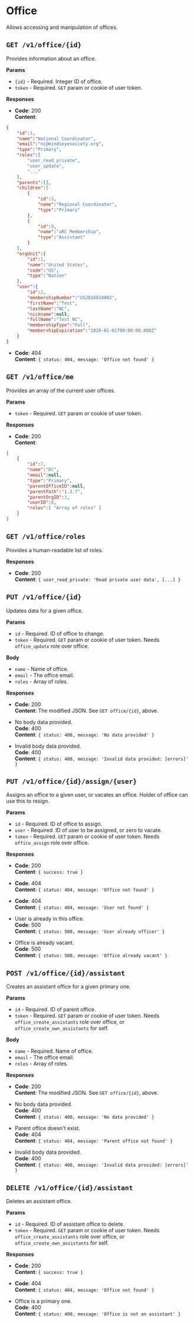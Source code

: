 # Office
Allows accessing and manipulation of offices.

## `GET /v1/office/{id}`
Provides information about an office.

__Params__
* `{id}` - Required. Integer ID of office.
* `token` - Required. `GET` param or cookie of user token.

__Responses__

* __Code__: 200<br>
  __Content__:
```json
{
	"id":1,
	"name":"National Coordinator",
	"email":"nc@mindseyesociety.org",
	"type":"Primary",
	"roles":[
		"user_read_private",
		"user_update",
		"..."
	],
	"parents":[],
	"children":[
		{
			"id":3,
			"name":"Regional Coordinator",
			"type":"Primary"
		},
		{
			"id":9,
			"name":"aRC Membership",
			"type":"Assistant"
		}
	],
	"orgUnit":{
		"id":1,
		"name":"United States",
		"code":"US",
		"type":"Nation"
	},
	"user":{
		"id":2,
		"membershipNumber":"US2016010002",
		"firstName":"Test",
		"lastName":"NC",
		"nickname":null,
		"fullName":"Test NC",
		"membershipType":"Full",
		"membershipExpiration":"2020-01-01T00:00:00.000Z"
	}
}
```

* __Code__: 404<br>
  __Content__: `{ status: 404, message: 'Office not found' }`

## `GET /v1/office/me`
Provides an array of the current user offices.

__Params__
* `token` - Required. `GET` param or cookie of user token.

__Responses__

* __Code__: 200<br>
  __Content__:
```json
[
	{
		"id":7,
		"name":"DC",
		"email":null,
		"type":"Primary",
		"parentOfficeID":null,
		"parentPath":"1.3.7",
		"parentOrgID":3,
		"userID":8,
		"roles":[ "Array of roles" ]
	}
]
```

## `GET /v1/office/roles`
Provides a human-readable list of roles.


__Responses__

* __Code__: 200<br>
__Content__: `{ user_read_private: 'Read private user data', [...] }`


## `PUT /v1/office/{id}`
Updates data for a given office.

__Params__
* `id` - Required. ID of office to change.
* `token` - Required. `GET` param or cookie of user token. Needs `office_update` role over office.

__Body__
* `name` - Name of office.
* `email` - The office email.
* `roles` - Array of roles.

__Responses__

* __Code__: 200<br>
__Content__: The modified JSON. See `GET office/{id}`, above.

* No body data provided.<br>
__Code__: 400<br>
__Content__: `{ status: 400, message: 'No data provided' }`

* Invalid body data provided.<br>
__Code__: 400<br>
__Content__: `{ status: 400, message: 'Invalid data provided: [errors]' }`


## `PUT /v1/office/{id}/assign/{user}`
Assigns an office to a given user, or vacates an office. Holder of office can use this to resign.

__Params__
* `id` - Required. ID of office to assign.
* `user` - Required. ID of user to be assigned, or zero to vacate.
* `token` - Required. `GET` param or cookie of user token. Needs `office_assign` role over office.

__Responses__

* __Code__: 200<br>
__Content__: `{ success: true }`

* __Code__: 404<br>
__Content__: `{ status: 404, message: 'Office not found' }`

* __Code__: 404<br>
__Content__: `{ status: 404, message: 'User not found' }`

* User is already in this office.<br>
__Code__: 500<br>
__Content__: `{ status: 500, message: 'User already officer' }`

* Office is already vacant.<br>
__Code__: 500<br>
__Content__: `{ status: 500, message: 'Office already vacant' }`


## `POST /v1/office/{id}/assistant`
Creates an assistant office for a given primary one.

__Params__
* `id` - Required. ID of parent office.
* `token` - Required. `GET` param or cookie of user token. Needs `office_create_assistants` role over office, or `office_create_own_assistants` for self.

__Body__
* `name` - Required. Name of office.
* `email` - The office email.
* `roles` - Array of roles.

__Responses__

* __Code__: 200<br>
__Content__: The modified JSON. See `GET office/{id}`, above.

* No body data provided.<br>
__Code__: 400<br>
__Content__: `{ status: 400, message: 'No data provided' }`

* Parent office doesn't exist.<br>
__Code__: 404<br>
__Content__: `{ status: 404, message: 'Parent office not found' }`

* Invalid body data provided.<br>
__Code__: 400<br>
__Content__: `{ status: 400, message: 'Invalid data provided: [errors]' }`


## `DELETE /v1/office/{id}/assistant`
Deletes an assistant office.

__Params__
* `id` - Required. ID of assistant office to delete.
* `token` - Required. `GET` param or cookie of user token. Needs `office_create_assistants` role over office, or `office_create_own_assistants` for self.

__Responses__

* __Code__: 200<br>
__Content__: `{ success: true }`

* __Code__: 404<br>
__Content__: `{ status: 404, message: 'Office not found' }`

* Office is a primary one.<br>
__Code__: 400<br>
__Content__: `{ status: 400, message: 'Office is not an assistant' }`
